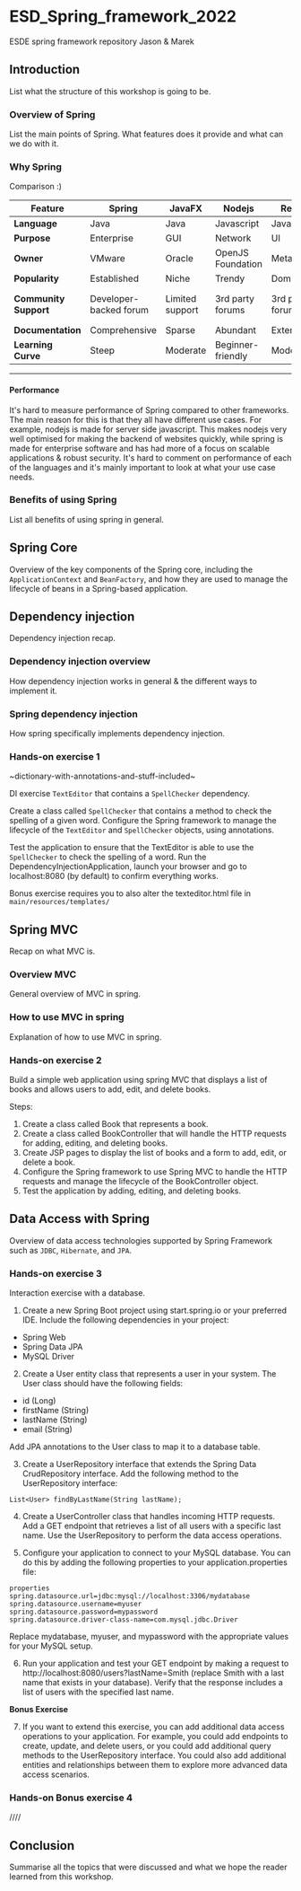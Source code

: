 # ESD_Spring_framework_2022
ESDE spring framework repository Jason &amp; Marek

## Introduction

List what the structure of this workshop is going to be. 

### Overview of Spring

List the main points of Spring. What features does it provide and what can we do with it.

### Why Spring

Comparison :)

| Feature               | Spring                 | JavaFX          | Nodejs            | React            | Laravel                |
| --------------------- | ---------------------- | --------------- | ----------------- | ---------------- | ---------------------- |
| **Language**          | Java                   | Java            | Javascript        | Javascript       | PHP                    |
| **Purpose**           | Enterprise             | GUI             | Network           | UI               | Web                    |
| **Owner**             | VMware                 | Oracle          | OpenJS Foundation | Meta             | Taylor Otweil          |
| **Popularity**        | Established            | Niche           | Trendy            | Dominant         | Growing                |
| **Community Support** | Developer-backed forum | Limited support | 3rd party forums  | 3rd party forums | Developer-backed forum |
| **Documentation**     | Comprehensive          | Sparse          | Abundant          | Extensive        | Extensive              |
| **Learning Curve**    | Steep                  | Moderate        | Beginner-friendly | Moderate         | Beginner-friendly      |


---

#### Performance
It's hard to measure performance of Spring compared to other frameworks. The main reason for this is that they all have different use cases. For example, nodejs is made for server side javascript. This makes nodejs very well optimised for making the backend of websites quickly, while spring is made for enterprise software and has had more of a focus on scalable applications & robust security. It's hard to comment on performance of each of the languages and it's mainly important to look at what your use case needs.

### Benefits of using Spring

List all benefits of using spring in general.

## Spring Core

Overview of the key components of the Spring core, including the `ApplicationContext` and `BeanFactory`, and how they are used to manage the lifecycle of beans in a Spring-based application.

## Dependency injection

Dependency injection recap.

### Dependency injection overview

How dependency injection works in general & the different ways to implement it.

### Spring dependency injection

How spring specifically implements dependency injection.

### Hands-on exercise 1

~dictionary-with-annotations-and-stuff-included~

DI exercise `TextEditor` that contains a `SpellChecker` dependency. 

Create a class called `SpellChecker` that contains a method to check the spelling of a given word.
Configure the Spring framework to manage the lifecycle of the `TextEditor` and `SpellChecker` objects, using annotations.

Test the application to ensure that the TextEditor is able to use the `SpellChecker` to check the spelling of a word. Run the DependencyInjectionApplication, launch your browser and go to localhost:8080 (by default) to confirm everything works.

Bonus exercise requires you to also alter the texteditor.html file in `main/resources/templates/`

## Spring MVC

Recap on what MVC is.

### Overview MVC

General overview of MVC in spring.

### How to use MVC in spring

Explanation of how to use MVC in spring.

### Hands-on exercise 2

Build a simple web application using spring MVC that displays a list of books and allows users to add, edit, and delete books.

Steps:
1. Create a class called Book that represents a book.
1. Create a class called BookController that will handle the HTTP requests for adding, editing, and deleting books.
1. Create JSP pages to display the list of books and a form to add, edit, or delete a book.
1. Configure the Spring framework to use Spring MVC to handle the HTTP requests and manage the lifecycle of the BookController object.
1. Test the application by adding, editing, and deleting books.

## Data Access with Spring

Overview of data access technologies supported by Spring Framework such as `JDBC`, `Hibernate`, and `JPA`.



### Hands-on exercise 3

Interaction exercise with a database.

1. Create a new Spring Boot project using start.spring.io or your preferred IDE. Include the following dependencies in your project:

* Spring Web
* Spring Data JPA
* MySQL Driver

2. Create a User entity class that represents a user in your system. The User class should have the following fields:

* id (Long)
* firstName (String)
* lastName (String)
* email (String)

Add JPA annotations to the User class to map it to a database table.

3. Create a UserRepository interface that extends the Spring Data CrudRepository interface. Add the following method to the UserRepository interface:

`List<User> findByLastName(String lastName);`

4. Create a UserController class that handles incoming HTTP requests. Add a GET endpoint that retrieves a list of all users with a specific last name. Use the UserRepository to perform the data access operations.

5. Configure your application to connect to your MySQL database. You can do this by adding the following properties to your application.properties file:

```
properties
spring.datasource.url=jdbc:mysql://localhost:3306/mydatabase
spring.datasource.username=myuser
spring.datasource.password=mypassword
spring.datasource.driver-class-name=com.mysql.jdbc.Driver
```

Replace mydatabase, myuser, and mypassword with the appropriate values for your MySQL setup.

6. Run your application and test your GET endpoint by making a request to http://localhost:8080/users?lastName=Smith (replace Smith with a last name that exists in your database). Verify that the response includes a list of users with the specified last name.

**Bonus Exercise**

7. If you want to extend this exercise, you can add additional data access operations to your application. For example, you could add endpoints to create, update, and delete users, or you could add additional query methods to the UserRepository interface. You could also add additional entities and relationships between them to explore more advanced data access scenarios.


### Hands-on Bonus exercise 4

////

## Conclusion

Summarise all the topics that were discussed and what we hope the reader learned from this workshop.
